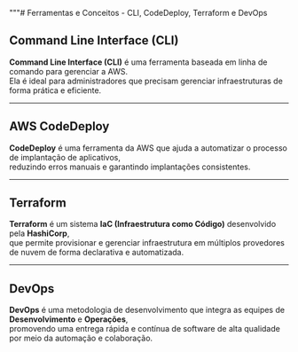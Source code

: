  """# Ferramentas e Conceitos - CLI, CodeDeploy, Terraform e DevOps

## Command Line Interface (CLI)
**Command Line Interface (CLI)** é uma ferramenta baseada em linha de comando para gerenciar a AWS.  
Ela é ideal para administradores que precisam gerenciar infraestruturas de forma prática e eficiente.

---

## AWS CodeDeploy
**CodeDeploy** é uma ferramenta da AWS que ajuda a automatizar o processo de implantação de aplicativos,  
reduzindo erros manuais e garantindo implantações consistentes.

---

## Terraform
**Terraform** é um sistema **IaC (Infraestrutura como Código)** desenvolvido pela **HashiCorp**,  
que permite provisionar e gerenciar infraestrutura em múltiplos provedores de nuvem de forma declarativa e automatizada.

---

## DevOps
**DevOps** é uma metodologia de desenvolvimento que integra as equipes de **Desenvolvimento** e **Operações**,  
promovendo uma entrega rápida e contínua de software de alta qualidade por meio da automação e colaboração.
